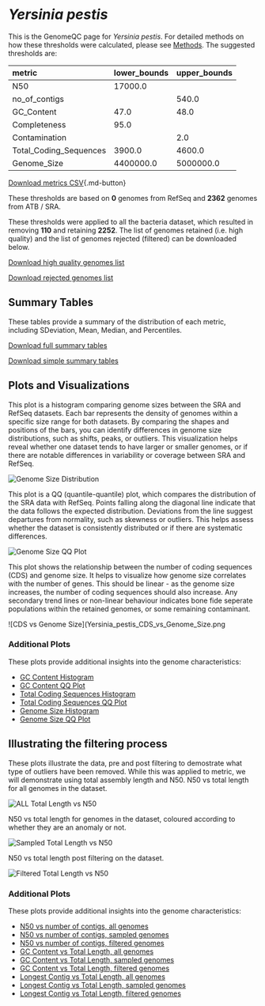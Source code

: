 # *Yersinia pestis*

This is the GenomeQC page for *Yersinia pestis*. For detailed methods on how these thresholds were calculated, please see [Methods](/methods).
The suggested thresholds are: 

| metric                 | lower_bounds   | upper_bounds   |
|:-----------------------|:---------------|:---------------|
| N50                    | 17000.0        |                |
| no_of_contigs          |                | 540.0          |
| GC_Content             | 47.0           | 48.0           |
| Completeness           | 95.0           |                |
| Contamination          |                | 2.0            |
| Total_Coding_Sequences | 3900.0         | 4600.0         |
| Genome_Size            | 4400000.0      | 5000000.0      |

[Download metrics CSV](/Yersinia/Yersinia_pestis/Yersinia_pestis_metrics.csv){.md-button}


These thresholds are based on **0** genomes from RefSeq and **2362** genomes from ATB / SRA.

These thresholds were applied to all the bacteria dataset, which resulted in removing **110** and retaining **2252**.
The list of genomes retained (i.e. high quality) and the list of genomes rejected (filtered) can be downloaded below. 

[Download high quality genomes list](/Yersinia/Yersinia_pestis/Yersinia_pestis_high_quality_genomes.csv.xz)


[Download rejected genomes list](/Yersinia/Yersinia_pestis/Yersinia_pestis_filtered_out_genomes.csv.xz)



## Summary Tables
These tables provide a summary of the distribution of each metric, including SDeviation, Mean, Median, and Percentiles.

[Download full summary tables](/Yersinia/Yersinia_pestis/summary.csv)

[Download simple summary tables](/Yersinia/Yersinia_pestis/selected_summary.csv)

## Plots and Visualizations

This plot is a histogram comparing genome sizes between the SRA and RefSeq datasets. Each bar represents the density of genomes within a specific size range for both datasets. By comparing the shapes and positions of the bars, you can identify differences in genome size distributions, such as shifts, peaks, or outliers. This visualization helps reveal whether one dataset tends to have larger or smaller genomes, or if there are notable differences in variability or coverage between SRA and RefSeq.

![Genome Size Distribution](Genome_Size_refseq_histogram_kde.png)

This plot is a QQ (quantile-quantile) plot, which compares the distribution of the SRA data with RefSeq. Points falling along the diagonal line indicate that the data follows the expected distribution. Deviations from the line suggest departures from normality, such as skewness or outliers. This helps assess whether the dataset is consistently distributed or if there are systematic differences.

![Genome Size QQ Plot](Genome_Size_refseq_qqplot.png)

This plot shows the relationship between the number of coding sequences (CDS) and genome size. It helps to visualize how genome size correlates with the number of genes. This should be linear - as the genome size increases, the number of coding sequences should also increase. Any secondary trend lines or non-linear behaviour indicates bone fide seperate populations within the retained genomes, or some remaining contaminant. 

![CDS vs Genome Size](Yersinia_pestis_CDS_vs_Genome_Size.png

### Additional Plots

These plots provide additional insights into the genome characteristics:

- [GC Content Histogram](Yersinia_pestis_GC_Content_refseq_histogram_kde.png)
- [GC Content QQ Plot](Yersinia_pestis_GC_Content_refseq_qqplot.png)
- [Total Coding Sequences Histogram](Yersinia_pestis_Total_Coding_Sequences_refseq_histogram_kde.png)
- [Total Coding Sequences QQ Plot](Yersinia_pestis_Total_Coding_Sequences_refseq_qqplot.png)
- [Genome Size Histogram](Yersinia_pestis_Genome_Size_refseq_histogram_kde.png)
- [Genome Size QQ Plot](Yersinia_pestis_Genome_Size_refseq_qqplot.png)
## Illustrating the filtering process
These plots illustrate the data, pre and post filtering to demostrate what type of outliers have been removed. While this was applied to metric, we will demonstrate using total assembly length and N50.
N50 vs total length for all genomes in the dataset.

![ALL Total Length vs N50](Yersinia_pestis_all_total_length_N50.png)

N50 vs total length for genomes in the dataset, coloured according to whether they are an anomaly or not.

![Sampled Total Length vs N50](Yersinia_pestis_sample_total_length_N50.png)

N50 vs total length post filtering on the dataset.

![Filtered Total Length vs N50](Yersinia_pestis_filt_total_length_N50.png)

### Additional Plots

These plots provide additional insights into the genome characteristics:

- [N50 vs number of contigs, all genomes](Yersinia_pestis_all_N50_number.png)
- [N50 vs number of contigs, sampled genomes](Yersinia_pestis_sample_N50_number.png)
- [N50 vs number of contigs, filtered genomes](Yersinia_pestis_filt_N50_number.png)
- [GC Content vs Total Length, all genomes](Yersinia_pestis_all_total_length_GC_Content.png)
- [GC Content vs Total Length, sampled genomes](Yersinia_pestis_sample_total_length_GC_Content.png)
- [GC Content vs Total Length, filtered genomes](Yersinia_pestis_filt_total_length_GC_Content.png)
- [Longest Contig vs Total Length, all genomes](Yersinia_pestis_all_total_length_longest.png)
- [Longest Contig vs Total Length, sampled genomes](Yersinia_pestis_sample_total_length_longest.png)
- [Longest Contig vs Total Length, filtered genomes](Yersinia_pestis_filt_total_length_longest.png)
